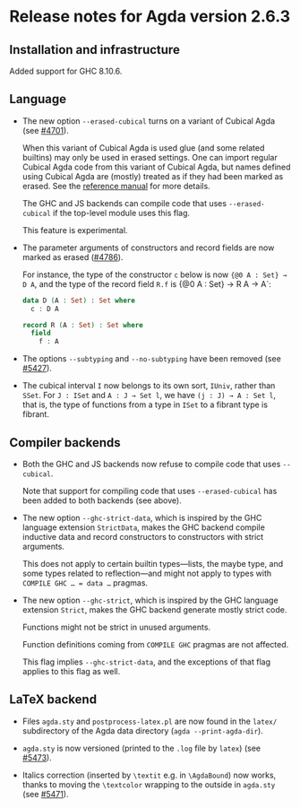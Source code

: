 Release notes for Agda version 2.6.3
====================================

Installation and infrastructure
-------------------------------

Added support for GHC 8.10.6.

Language
--------

* The new option `--erased-cubical` turns on a variant of Cubical Agda
  (see [#4701](https://github.com/agda/agda/issues/4701)).

  When this variant of Cubical Agda is used glue (and some related
  builtins) may only be used in erased settings. One can import
  regular Cubical Agda code from this variant of Cubical Agda, but
  names defined using Cubical Agda are (mostly) treated as if they had
  been marked as erased. See the [reference
  manual](https://agda.readthedocs.io/en/latest/language/cubical.html#cubical-agda-with-erased-glue-and-erased-higher-constructors)
  for more details.

  The GHC and JS backends can compile code that uses
  `--erased-cubical` if the top-level module uses this flag.

  This feature is experimental.

* The parameter arguments of constructors and record fields are now
  marked as erased
  ([#4786](https://github.com/agda/agda/issues/4786)).

  For instance, the type of the constructor `c` below is now `{@0 A :
  Set} → D A`, and the type of the record field `R.f` is {@0 A : Set}
  → R A → A`:
  ```agda
  data D (A : Set) : Set where
    c : D A

  record R (A : Set) : Set where
    field
      f : A
  ```

* The options `--subtyping` and `--no-subtyping` have been removed
  (see [#5427](https://github.com/agda/agda/issues/5427)).

* The cubical interval `I` now belongs to its own sort, `IUniv`, rather
  than `SSet`. For `J : ISet` and `A : J → Set l`, we have
  `(j : J) → A : Set l`, that is, the type of functions from a type in `ISet`
  to a fibrant type is fibrant.

Compiler backends
-----------------

* Both the GHC and JS backends now refuse to compile code that uses
  `--cubical`.

  Note that support for compiling code that uses `--erased-cubical`
  has been added to both backends (see above).

* The new option `--ghc-strict-data`, which is inspired by the GHC
  language extension `StrictData`, makes the GHC backend compile
  inductive data and record constructors to constructors with strict
  arguments.

  This does not apply to certain builtin types—lists, the maybe type,
  and some types related to reflection—and might not apply to types
  with `COMPILE GHC … = data …` pragmas.

* The new option `--ghc-strict`, which is inspired by the GHC language
  extension `Strict`, makes the GHC backend generate mostly strict
  code.

  Functions might not be strict in unused arguments.

  Function definitions coming from `COMPILE GHC` pragmas are not
  affected.

  This flag implies `--ghc-strict-data`, and the exceptions of that
  flag applies to this flag as well.

LaTeX backend
-------------

* Files `agda.sty` and `postprocess-latex.pl` are now found in the `latex/`
  subdirectory of the Agda data directory (`agda --print-agda-dir`).

* `agda.sty` is now versioned (printed to the `.log` file by `latex`)
  (see [#5473](https://github.com/agda/agda/issues/5473)).

* Italics correction (inserted by `\textit` e.g. in `\AgdaBound`) now works,
  thanks to moving the `\textcolor` wrapping to the outside in `agda.sty`
  (see [#5471](https://github.com/agda/agda/issues/5471)).
